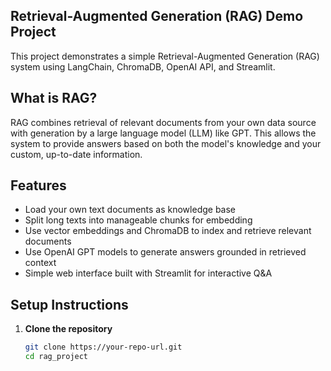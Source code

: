 ## Retrieval-Augmented Generation (RAG) Demo Project

This project demonstrates a simple Retrieval-Augmented Generation (RAG) system using LangChain, ChromaDB, OpenAI API, and Streamlit.

## What is RAG?

RAG combines retrieval of relevant documents from your own data source with generation by a large language model (LLM) like GPT. This allows the system to provide answers based on both the model's knowledge and your custom, up-to-date information.

## Features

- Load your own text documents as knowledge base
- Split long texts into manageable chunks for embedding
- Use vector embeddings and ChromaDB to index and retrieve relevant documents
- Use OpenAI GPT models to generate answers grounded in retrieved context
- Simple web interface built with Streamlit for interactive Q&A

## Setup Instructions

1. **Clone the repository**

   ```bash
   git clone https://your-repo-url.git
   cd rag_project
